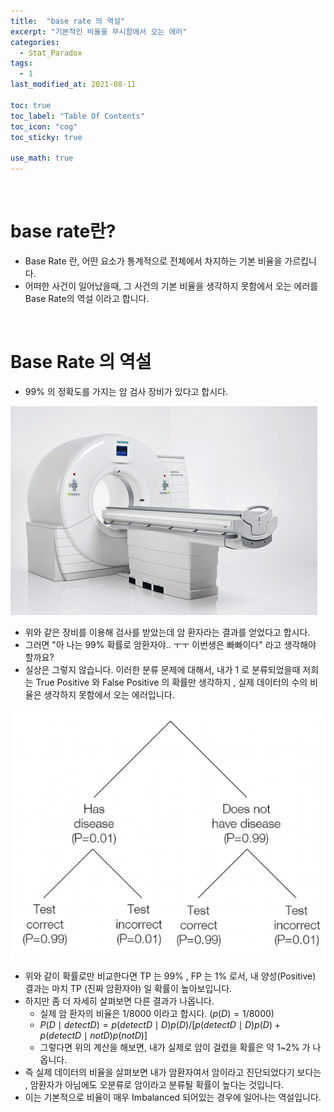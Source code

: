 ```yaml
---
title:  "base rate 의 역설"
excerpt: "기본적인 비율을 무시함에서 오는 에러"
categories:
  - Stat_Paradox
tags:
  - 1
last_modified_at: 2021-08-11

toc: true
toc_label: "Table Of Contents"
toc_icon: "cog"
toc_sticky: true

use_math: true
---
```


<br>

# base rate란?

- Base Rate 란, 어떤 요소가 통계적으로 전체에서 차지하는 기본 비율을 가르킵니다. 
- 어떠한 사건이 일어났을때, 그 사건의 기본 비율을 생각하지 못함에서 오는 에러를 Base Rate의 역설 이라고 합니다.

<br>

# Base Rate 의 역설

- 99% 의 정확도를 가지는 암 검사 장비가 있다고 합시다. 

![png](/assets/images/Stat/32_2.png)

- 위와 같은 장비를 이용해 검사를 받았는데 암 환자라는 결과를 얻었다고 합시다.
- 그러면 "아 나는 99% 확률로 암환자야.. ㅜㅜ 이번생은 빠빠이다" 라고 생각해야 할까요? 
- 실상은 그렇지 않습니다. 이러한 분류 문제에 대해서, 내가 1 로 분류되었을때 저희는 True Positive 와  False Positive 의 확률만 생각하지 , 실제 데이터의 수의 비율은 생각하지 못함에서 오는 에러입니다.

![png](/assets/images/Stat/32_1.png)

- 위와 같이 확률로만 비교한다면 TP 는 99% , FP 는 1% 로서, 내 양성(Positive) 결과는 마치 TP (진짜 암환자야) 일 확률이 높아보입니다. 
- 하지만 좀 더 자세히 살펴보면 다른 결과가 나옵니다. 
  - 실제 암 환자의 비율은 1/8000 이라고 합시다. ($p(D) = 1/8000$)
  - $P(D\mid detect D) = p(detect D\mid D)p(D)/[p(detect D\mid D)p(D)+p(detect D\mid notD)p(notD)]$
  - 그렇다면 위의 계산을 해보면, 내가 실제로 암이 걸렸을 확률은 약 1~2% 가 나옵니다.
- 즉 실제 데이터의 비율을 살펴보면 내가 암환자여서 암이라고 진단되었다기 보다는 , 암환자가 아님에도 오분류로 암이라고 분류될 확률이 높다는 것입니다.
- 이는 기본적으로 비율이 매우 Imbalanced 되어있는 경우에 일어나는 역설입니다.

